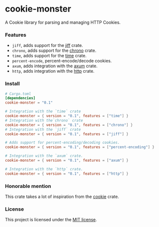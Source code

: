 # cookie-monster
A Cookie library for parsing and managing HTTP Cookies.

### Features
* `jiff`, adds support for the [jiff](https://docs.rs/jiff/latest/jiff/) crate.
* `chrono`, adds support for the [chrono](https://docs.rs/chrono/latest/chrono/) crate.
* `time`, adds support for the [time](https://docs.rs/time/latest/time/index.html) crate.
* `percent-encode`, percent-encode/decode cookies.
* `axum`, adds integration with the [axum](https://docs.rs/axum/latest/axum/) crate.
* `http`, adds integration with the [http](https://docs.rs/http/latest/http/) crate.


### Install
```toml
# Cargo.toml
[dependencies]
cookie-monster = "0.1"

# Integration with the `time` crate
cookie-monster = { version = "0.1", features = ["time"] }
# Integration with the`chrono` crate
cookie-monster = { version = "0.1", features = ["chrono"] }
# Integration with the `jiff` crate
cookie-monster = { version = "0.1", features = ["jiff"] }

# Adds support for percent-encoding/decoding cookies.
cookie-monster = { version = "0.1", features = ["percent-encoding"] }

# Integration with the `axum` crate.
cookie-monster = { version = "0.1", features = ["axum"] }

# Integration with the `http` crate.
cookie-monster = { version = "0.1", features = ["http"] }
```

### Honorable mention
This crate takes a lot of inspiration from the [cookie](https://crates.io/crates/cookie) crate.


### License
This project is licensed under the [MIT license].

[MIT license]: https://github.com/joeydewaal/cookie-monster/blob/main/LICENSE
